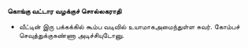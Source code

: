 **கொங்கு வட்டார வழக்குச் சொல்லகராதி**
- வீட்டின் இரு பக்கக்கில் கூம்ப வடிவில் உயாமாகஅமைந்துள்ள சுவர். கோம்பச் செவுத்துக்குசுண்ணா அடிச்சியுடோனு.

